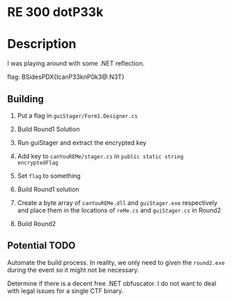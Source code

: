 # RE 300 dotP33k

# Description

I was playing around with some .NET reflection.

flag: BSidesPDX{IcanP33knP0k3@.N3T}

## Building

1. Put a flag in `guiStager/Form1.Designer.cs`

1. Build Round1 Solution

1. Run guiStager and extract the encrypted key

1. Add key to `canYouREMe/stager.cs` in `public static string encryptedFlag`

1. Set `flag` to something

1. Build Round1 solution

1. Create a byte array of `canYouREMe.dll` and `guiStager.exe` respectively and place them in the locations of `reMe.cs` and `guiStager.cs` in Round2

1. Build Round2

## Potential TODO

Automate the build process. In reality, we only need to given the `round2.exe` during the event so it might not be necessary.

Determine if there is a decent free .NET obfuscator. I do not want to deal with legal issues for a single CTF binary.
